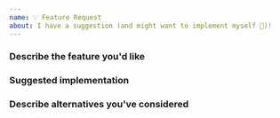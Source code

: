 ```yaml
---
name: 💡 Feature Request
about: I have a suggestion (and might want to implement myself 🙂)!
---
```


<!--

Vote on feature requests by adding a 👍. This helps maintainers prioritize what
to work on.

* Please fill out this template with all the relevant information so we can
  understand what's going on and fix the issue. We appreciate bugs filed and PRs
  submitted!

-->

### Describe the feature you'd like

<!--
A clear and concise description of what you want to happen. Add any considered
drawbacks.
-->

### Suggested implementation

<!-- Helpful but optional 😀 -->

### Describe alternatives you've considered

<!--
A clear and concise description of any alternative solutions or features you've
considered.
-->
